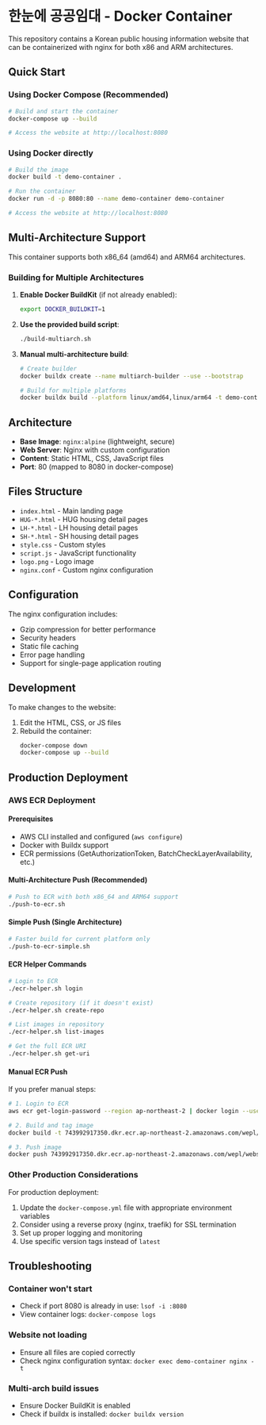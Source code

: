 # 한눈에 공공임대 - Docker Container

This repository contains a Korean public housing information website that can be containerized with nginx for both x86 and ARM architectures.

## Quick Start

### Using Docker Compose (Recommended)

```bash
# Build and start the container
docker-compose up --build

# Access the website at http://localhost:8080
```

### Using Docker directly

```bash
# Build the image
docker build -t demo-container .

# Run the container
docker run -d -p 8080:80 --name demo-container demo-container

# Access the website at http://localhost:8080
```

## Multi-Architecture Support

This container supports both x86_64 (amd64) and ARM64 architectures.

### Building for Multiple Architectures

1. **Enable Docker BuildKit** (if not already enabled):
   ```bash
   export DOCKER_BUILDKIT=1
   ```

2. **Use the provided build script**:
   ```bash
   ./build-multiarch.sh
   ```

3. **Manual multi-architecture build**:
   ```bash
   # Create builder
   docker buildx create --name multiarch-builder --use --bootstrap
   
   # Build for multiple platforms
   docker buildx build --platform linux/amd64,linux/arm64 -t demo-container:latest --push .
   ```

## Architecture

- **Base Image**: `nginx:alpine` (lightweight, secure)
- **Web Server**: Nginx with custom configuration
- **Content**: Static HTML, CSS, JavaScript files
- **Port**: 80 (mapped to 8080 in docker-compose)

## Files Structure

- `index.html` - Main landing page
- `HUG-*.html` - HUG housing detail pages
- `LH-*.html` - LH housing detail pages  
- `SH-*.html` - SH housing detail pages
- `style.css` - Custom styles
- `script.js` - JavaScript functionality
- `logo.png` - Logo image
- `nginx.conf` - Custom nginx configuration

## Configuration

The nginx configuration includes:
- Gzip compression for better performance
- Security headers
- Static file caching
- Error page handling
- Support for single-page application routing

## Development

To make changes to the website:

1. Edit the HTML, CSS, or JS files
2. Rebuild the container:
   ```bash
   docker-compose down
   docker-compose up --build
   ```

## Production Deployment

### AWS ECR Deployment

#### Prerequisites
- AWS CLI installed and configured (`aws configure`)
- Docker with Buildx support
- ECR permissions (GetAuthorizationToken, BatchCheckLayerAvailability, etc.)

#### Multi-Architecture Push (Recommended)
```bash
# Push to ECR with both x86_64 and ARM64 support
./push-to-ecr.sh
```

#### Simple Push (Single Architecture)
```bash
# Faster build for current platform only
./push-to-ecr-simple.sh
```

#### ECR Helper Commands
```bash
# Login to ECR
./ecr-helper.sh login

# Create repository (if it doesn't exist)
./ecr-helper.sh create-repo

# List images in repository
./ecr-helper.sh list-images

# Get the full ECR URI
./ecr-helper.sh get-uri
```

#### Manual ECR Push
If you prefer manual steps:
```bash
# 1. Login to ECR
aws ecr get-login-password --region ap-northeast-2 | docker login --username AWS --password-stdin 743992917350.dkr.ecr.ap-northeast-2.amazonaws.com

# 2. Build and tag image
docker build -t 743992917350.dkr.ecr.ap-northeast-2.amazonaws.com/wepl/webserver:latest .

# 3. Push image
docker push 743992917350.dkr.ecr.ap-northeast-2.amazonaws.com/wepl/webserver:latest
```

### Other Production Considerations

For production deployment:

1. Update the `docker-compose.yml` file with appropriate environment variables
2. Consider using a reverse proxy (nginx, traefik) for SSL termination
3. Set up proper logging and monitoring
4. Use specific version tags instead of `latest`

## Troubleshooting

### Container won't start
- Check if port 8080 is already in use: `lsof -i :8080`
- View container logs: `docker-compose logs`

### Website not loading
- Ensure all files are copied correctly
- Check nginx configuration syntax: `docker exec demo-container nginx -t`

### Multi-arch build issues
- Ensure Docker BuildKit is enabled
- Check if buildx is installed: `docker buildx version`
